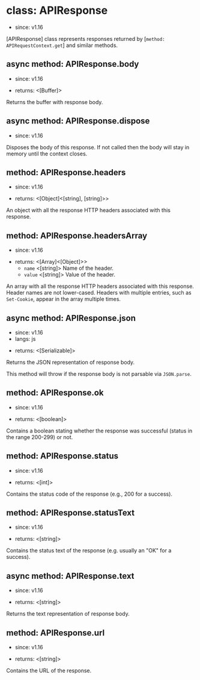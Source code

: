 # class: APIResponse
* since: v1.16

[APIResponse] class represents responses returned by [`method: APIRequestContext.get`] and similar methods.

## async method: APIResponse.body
* since: v1.16
- returns: <[Buffer]>

Returns the buffer with response body.

## async method: APIResponse.dispose
* since: v1.16

Disposes the body of this response. If not called then the body will stay in memory until the context closes.

## method: APIResponse.headers
* since: v1.16
- returns: <[Object]<[string], [string]>>

An object with all the response HTTP headers associated with this response.

## method: APIResponse.headersArray
* since: v1.16
- returns: <[Array]<[Object]>>
  - `name` <[string]> Name of the header.
  - `value` <[string]> Value of the header.

An array with all the response HTTP headers associated with this response. Header names are not lower-cased.
Headers with multiple entries, such as `Set-Cookie`, appear in the array multiple times.

## async method: APIResponse.json
* since: v1.16
* langs: js
- returns: <[Serializable]>

Returns the JSON representation of response body.

This method will throw if the response body is not parsable via `JSON.parse`.

## method: APIResponse.ok
* since: v1.16
- returns: <[boolean]>

Contains a boolean stating whether the response was successful (status in the range 200-299) or not.

## method: APIResponse.status
* since: v1.16
- returns: <[int]>

Contains the status code of the response (e.g., 200 for a success).

## method: APIResponse.statusText
* since: v1.16
- returns: <[string]>

Contains the status text of the response (e.g. usually an "OK" for a success).

## async method: APIResponse.text
* since: v1.16
- returns: <[string]>

Returns the text representation of response body.

## method: APIResponse.url
* since: v1.16
- returns: <[string]>

Contains the URL of the response.

